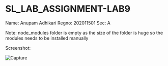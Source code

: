 # SL_LAB_ASSIGNMENT-LAB9
Name: Anupam Adhikari
Regno: 202011501
Sec: A

Note: node_modules folder is empty as the size of the folder is huge so the modules needs to be installed manually

Screenshot:

![Capture](https://user-images.githubusercontent.com/44190927/145408815-d51b3cde-0296-4b42-92b6-40c90ca18cfe.JPG)
